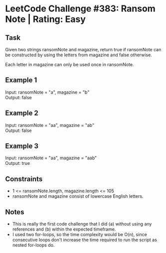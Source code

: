 # LeetCode Challenge #383: Ransom Note | Rating: Easy

## Task

Given two strings ransomNote and magazine, return true if ransomNote can be constructed by using the letters from magazine and false otherwise.

Each letter in magazine can only be used once in ransomNote.

## Example 1

Input: ransomNote = "a", magazine = "b"  
Output: false

## Example 2

Input: ransomNote = "aa", magazine = "ab"  
Output: false

## Example 3

Input: ransomNote = "aa", magazine = "aab"  
Output: true

## Constraints

- 1 <= ransomNote.length, magazine.length <= 105
- ransomNote and magazine consist of lowercase English letters.

## Notes

- This is really the first code challenge that I did (a) without using any references and (b) within the expected timeframe.
- I used two for-loops, so the time complexity would be O(n), since consecutive loops don't increase the time required to run the script as nested for-loops do.

